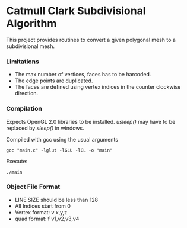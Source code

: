 # Catmull Clark Subdivisional Algorithm

This project provides routines to convert a given polygonal mesh to a subdivisional mesh.

### Limitations

* The max number of vertices, faces has to be harcoded. 
* The edge points are duplicated.
* The faces are defined using vertex indices in the counter clockwise direction.

### Compilation

Expects OpenGL 2.0 libraries to be installed.
*usleep()* may have to be replaced by *sleep()* in windows.

Compiled with gcc using the usual arguments 
   
    gcc "main.c" -lglut -lGLU -lGL -o "main"

Execute:

    ./main

### Object File Format

* LINE SIZE should be less than 128
* All Indices start from 0
* Vertex format: v x,y,z 
* quad format: f v1,v2,v3,v4 

